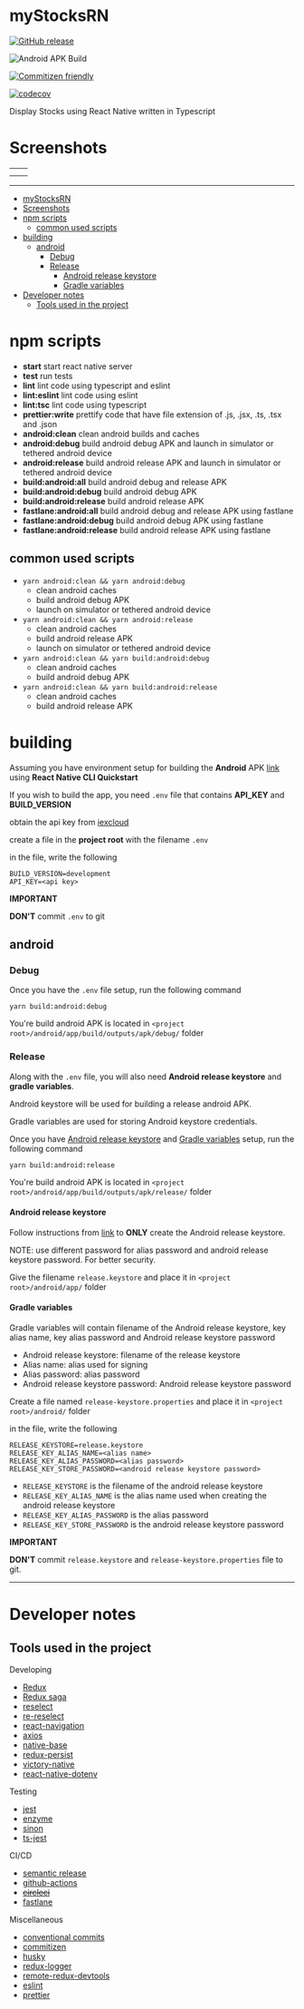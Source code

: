 # myStocksRN

[![GitHub release](https://img.shields.io/github/release/clumsy-coder/myStocksRN.svg)](https://gitHub.com/clumsy-coder/myStocksRN/releases/)

![Android APK Build](https://github.com/Clumsy-Coder/myStocksRN/workflows/Android%20APK%20Build/badge.svg)

[![Commitizen friendly](https://img.shields.io/badge/commitizen-friendly-brightgreen.svg)](http://commitizen.github.io/cz-cli/)

[![codecov](https://codecov.io/gh/Clumsy-Coder/myStocksRN/branch/master/graph/badge.svg?token=WC24BII8QU)](https://codecov.io/gh/Clumsy-Coder/myStocksRN)

Display Stocks using React Native written in Typescript

# Screenshots

<table>
  <tr>
    <td><img src="docs/assets/home-screen-stocks-short.jpg" alt=""></td>
    <td><img src="docs/assets/search-screen-results.jpg" alt=""></td>
  </tr>
  <tr>
    <td><img src="docs/assets/stock-details-1m.jpg" alt=""></td>
    <td><img src="docs/assets/stock-details-ytd.jpg" alt=""></td>
  </tr>
</table>

---

<!-- TOC -->

- [myStocksRN](#mystocksrn)
- [Screenshots](#screenshots)
- [npm scripts](#npm-scripts)
  - [common used scripts](#common-used-scripts)
- [building](#building)
  - [android](#android)
    - [Debug](#debug)
    - [Release](#release)
      - [Android release keystore](#android-release-keystore)
      - [Gradle variables](#gradle-variables)
- [Developer notes](#developer-notes)
  - [Tools used in the project](#tools-used-in-the-project)

<!-- /TOC -->

# npm scripts

- **start** start react native server
- **test** run tests
- **lint** lint code using typescript and eslint
- **lint:eslint** lint code using eslint
- **lint:tsc** lint code using typescript
- **prettier:write** prettify code that have file extension of .js, .jsx, .ts, .tsx and .json
- **android:clean** clean android builds and caches
- **android:debug** build android debug APK and launch in simulator or tethered android device
- **android:release** build android release APK and launch in simulator or tethered android device
- **build:android:all** build android debug and release APK
- **build:android:debug** build android debug APK
- **build:android:release** build android release APK
- **fastlane:android:all** build android debug and release APK using fastlane
- **fastlane:android:debug** build android debug APK using fastlane
- **fastlane:android:release** build android release APK using fastlane

## common used scripts

- `yarn android:clean && yarn android:debug`
  - clean android caches
  - build android debug APK
  - launch on simulator or tethered android device
- `yarn android:clean && yarn android:release`
  - clean android caches
  - build android release APK
  - launch on simulator or tethered android device
- `yarn android:clean && yarn build:android:debug`
  - clean android caches
  - build android debug APK
- `yarn android:clean && yarn build:android:release`
  - clean android caches
  - build android release APK

# building

Assuming you have environment setup for building the **Android** APK [link](https://reactnative.dev/docs/environment-setup) using **React Native CLI Quickstart**

If you wish to build the app, you need `.env` file that contains **API_KEY** and **BUILD_VERSION**

obtain the api key from [iexcloud](https://iexcloud.io/)

create a file in the **project root** with the filename `.env`

in the file, write the following

```
BUILD_VERSION=development
API_KEY=<api key>
```

**IMPORTANT**

**DON'T** commit `.env` to git

## android

### Debug

Once you have the `.env` file setup, run the following command

`yarn build:android:debug`

You're build android APK is located in `<project root>/android/app/build/outputs/apk/debug/` folder

### Release

Along with the `.env` file, you will also need **Android release keystore** and **gradle variables**.

Android keystore will be used for building a release android APK.

Gradle variables are used for storing Android keystore credentials.

Once you have [Android release keystore](#android-release-keystore) and [Gradle variables](#gradle-variables) setup, run the following command

`yarn build:android:release`

You're build android APK is located in `<project root>/android/app/build/outputs/apk/release/` folder

#### Android release keystore

Follow instructions from [link](https://reactnative.dev/docs/signed-apk-android#generating-an-upload-key) to **ONLY** create the Android release keystore.

NOTE: use different password for alias password and android release keystore password. For better security.

Give the filename `release.keystore` and place it in `<project root>/android/app/` folder

#### Gradle variables

Gradle variables will contain filename of the Android release keystore, key alias name, key alias password and Android release keystore password

- Android release keystore: filename of the release keystore
- Alias name: alias used for signing
- Alias password: alias password
- Android release keystore password: Android release keystore password

Create a file named `release-keystore.properties` and place it in `<project root>/android/` folder

in the file, write the following

```
RELEASE_KEYSTORE=release.keystore
RELEASE_KEY_ALIAS_NAME=<alias name>
RELEASE_KEY_ALIAS_PASSWORD=<alias password>
RELEASE_KEY_STORE_PASSWORD=<android release keystore password>
```

- `RELEASE_KEYSTORE` is the filename of the android release keystore
- `RELEASE_KEY_ALIAS_NAME` is the alias name used when creating the android release keystore
- `RELEASE_KEY_ALIAS_PASSWORD` is the alias password
- `RELEASE_KEY_STORE_PASSWORD` is the android release keystore password

**IMPORTANT**

**DON'T** commit `release.keystore` and `release-keystore.properties` file to git.

---

# Developer notes

## Tools used in the project

Developing

- [Redux](https://redux.js.org/)
- [Redux saga](https://redux-saga.js.org/)
- [reselect](https://github.com/reduxjs/reselect)
- [re-reselect](https://github.com/toomuchdesign/re-reselect)
- [react-navigation](https://reactnavigation.org/)
- [axios](https://github.com/axios/axios)
- [native-base](https://nativebase.io/)
- [redux-persist](https://github.com/rt2zz/redux-persist)
- [victory-native](https://formidable.com/open-source/victory/)
- [react-native-dotenv](https://github.com/goatandsheep/react-native-dotenv)

Testing

- [jest](https://jestjs.io/)
- [enzyme](https://enzymejs.github.io/enzyme/)
- [sinon](https://sinonjs.org/)
- [ts-jest](https://kulshekhar.github.io/ts-jest/)

CI/CD

- [semantic release](https://semantic-release.gitbook.io/semantic-release/)
- [github-actions](https://github.com/features/actions)
- [~~circleci~~](https://circleci.com/)
- [fastlane](https://fastlane.tools/)

Miscellaneous

- [conventional commits](https://www.conventionalcommits.org/en/v1.0.0/)
- [commitizen](https://github.com/commitizen/cz-cli)
- [husky](https://github.com/typicode/husky)
- [redux-logger](https://github.com/LogRocket/redux-logger)
- [remote-redux-devtools](https://github.com/zalmoxisus/remote-redux-devtools)
- [eslint](https://eslint.org/)
- [prettier](https://prettier.io/)
